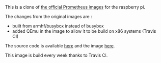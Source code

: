 This is a clone of [the official Prometheus images](https://hub.docker.com/u/prom/) for the raspberry pi.

The changes from the original images are :
- built from armhf/busybox instead of busybox
- added QEmu in the image to allow it to be build on x86 systems (Travis CI)

The source code is available [here](https://github.com/napnap75/rpi-prometheus) and the image [here](https://hub.docker.com/r/napnap75/rpi-prometheus/).

This image is build every week thanks to Travis CI.
